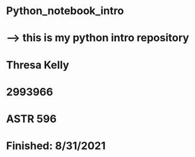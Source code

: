 # Python_notebook_intro

# --> this is my python intro repository

# Thresa Kelly
# 2993966
# ASTR 596

# Finished: 8/31/2021
